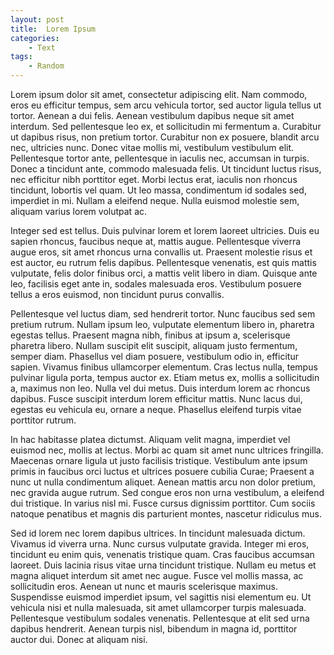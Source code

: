 ```yaml
---
layout: post
title:  Lorem Ipsum
categories: 
    - Text
tags: 
    - Random
---
```

Lorem ipsum dolor sit amet, consectetur adipiscing elit. Nam commodo, eros eu efficitur tempus, sem arcu vehicula tortor, sed auctor ligula tellus ut tortor. Aenean a dui felis. Aenean vestibulum dapibus neque sit amet interdum. Sed pellentesque leo ex, et sollicitudin mi fermentum a. Curabitur ut dapibus risus, non pretium tortor. Curabitur non ex posuere, blandit arcu nec, ultricies nunc. Donec vitae mollis mi, vestibulum vestibulum elit. Pellentesque tortor ante, pellentesque in iaculis nec, accumsan in turpis. Donec a tincidunt ante, commodo malesuada felis. Ut tincidunt luctus risus, nec efficitur nibh porttitor eget. Morbi lectus erat, iaculis non rhoncus tincidunt, lobortis vel quam. Ut leo massa, condimentum id sodales sed, imperdiet in mi. Nullam a eleifend neque. Nulla euismod molestie sem, aliquam varius lorem volutpat ac.

Integer sed est tellus. Duis pulvinar lorem et lorem laoreet ultricies. Duis eu sapien rhoncus, faucibus neque at, mattis augue. Pellentesque viverra augue eros, sit amet rhoncus urna convallis ut. Praesent molestie risus et est auctor, eu rutrum felis dapibus. Pellentesque venenatis, est quis mattis vulputate, felis dolor finibus orci, a mattis velit libero in diam. Quisque ante leo, facilisis eget ante in, sodales malesuada eros. Vestibulum posuere tellus a eros euismod, non tincidunt purus convallis.

Pellentesque vel luctus diam, sed hendrerit tortor. Nunc faucibus sed sem pretium rutrum. Nullam ipsum leo, vulputate elementum libero in, pharetra egestas tellus. Praesent magna nibh, finibus at ipsum a, scelerisque pharetra libero. Nullam suscipit elit suscipit, aliquam justo fermentum, semper diam. Phasellus vel diam posuere, vestibulum odio in, efficitur sapien. Vivamus finibus ullamcorper elementum. Cras lectus nulla, tempus pulvinar ligula porta, tempus auctor ex. Etiam metus ex, mollis a sollicitudin a, maximus non leo. Nulla vel dui metus. Duis interdum lorem ac rhoncus dapibus. Fusce suscipit interdum lorem efficitur mattis. Nunc lacus dui, egestas eu vehicula eu, ornare a neque. Phasellus eleifend turpis vitae porttitor rutrum.

In hac habitasse platea dictumst. Aliquam velit magna, imperdiet vel euismod nec, mollis at lectus. Morbi ac quam sit amet nunc ultrices fringilla. Maecenas ornare ligula ut justo facilisis tristique. Vestibulum ante ipsum primis in faucibus orci luctus et ultrices posuere cubilia Curae; Praesent a nunc ut nulla condimentum aliquet. Aenean mattis arcu non dolor pretium, nec gravida augue rutrum. Sed congue eros non urna vestibulum, a eleifend dui tristique. In varius nisl mi. Fusce cursus dignissim porttitor. Cum sociis natoque penatibus et magnis dis parturient montes, nascetur ridiculus mus.

Sed id lorem nec lorem dapibus ultrices. In tincidunt malesuada dictum. Vivamus id viverra urna. Nunc cursus vulputate gravida. Integer mi eros, tincidunt eu enim quis, venenatis tristique quam. Cras faucibus accumsan laoreet. Duis lacinia risus vitae urna tincidunt tristique. Nullam eu metus et magna aliquet interdum sit amet nec augue. Fusce vel mollis massa, ac sollicitudin eros. Aenean ut nunc et mauris scelerisque maximus. Suspendisse euismod imperdiet ipsum, vel sagittis nisi elementum eu. Ut vehicula nisi et nulla malesuada, sit amet ullamcorper turpis malesuada. Pellentesque vestibulum sodales venenatis. Pellentesque at elit sed urna dapibus hendrerit. Aenean turpis nisl, bibendum in magna id, porttitor auctor dui. Donec at aliquam nisi.